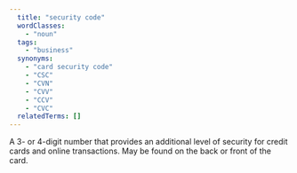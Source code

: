 ```yaml
---
  title: "security code"
  wordClasses:
    - "noun"
  tags:
    - "business"
  synonyms:
    - "card security code"
    - "CSC"
    - "CVN"
    - "CVV"
    - "CCV"
    - "CVC"
  relatedTerms: []
---
```

A 3- or 4-digit number that provides an additional level of security for credit cards and online transactions. May be found on the back or front of the card.
